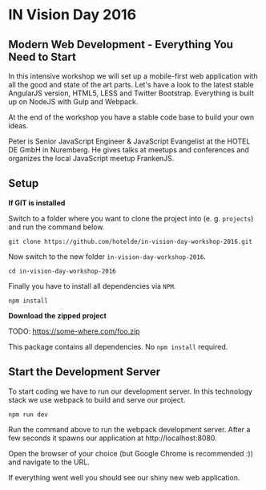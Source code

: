 # IN Vision Day 2016

## Modern Web Development - Everything You Need to Start

In this intensive workshop we will set up a mobile-first web application with
all the good and state of the art parts. Let's have a look to the latest stable
AngularJS version, HTML5, LESS and Twitter Bootstrap. Everything is built up on
NodeJS with Gulp and Webpack.

At the end of the workshop you have a stable code base to build your own ideas.

Peter is Senior JavaScript Engineer & JavaScript Evangelist at the HOTEL DE GmbH in Nuremberg.
He gives talks at meetups and conferences and organizes the local JavaScript meetup FrankenJS.

## Setup

**If GIT is installed**

Switch to a folder where you want to clone the project into (e. g. `projects`) and run the command below.

```
git clone https://github.com/hotelde/in-vision-day-workshop-2016.git
```

Now switch to the new folder `ìn-vision-day-workshop-2016`.

```
cd in-vision-day-workshop-2016
```

Finally you have to install all dependencies via `NPM`.

```
npm install
```

**Download the zipped project**

TODO: https://some-where.com/foo.zip

This package contains all dependencies. No `npm install` required.

## Start the Development Server

To start coding we have to run our development server. In this technology stack we use webpack to build and serve our project.

```
npm run dev
```

Run the command above to run the webpack development server. After a few seconds it spawns our application at http://localhost:8080.

Open the browser of your choice (but Google Chrome is recommended :)) and navigate to the URL.

If everything went well you should see our shiny new web application.
